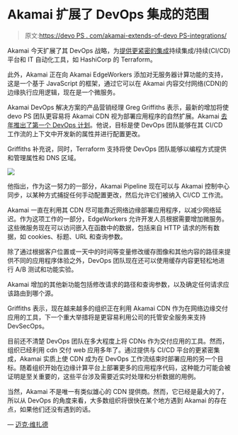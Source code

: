 # Akamai 扩展了 DevOps 集成的范围

> 原文:[https://devo PS . com/akamai-extends-of-devo PS-integrations/](https://devops.com/akamai-extends-scope-of-devops-integrations/)

Akamai 今天扩展了其 DevOps 战略，为[提供更紧密的集成](https://blogs.akamai.com/2020/03/akamai-delivers-fast-deployment-and-edge-computing-for-developers-with-march-2020-release.html)持续集成/持续(CI/CD)平台和 IT 自动化工具，如 HashiCorp 的 Terraform。

此外，Akamai 正在向 Akamai EdgeWorkers 添加对无服务器计算功能的支持，这是一个基于 JavaScript 的框架，通过它可以在 Akamai 内容交付网络(CDN)的边缘执行应用逻辑，现在是一个微服务。

Akamai DevOps 解决方案的产品营销经理 Greg Griffiths 表示，最新的增加将使 devo PS 团队更容易将 Akamai CDN 视为部署应用程序的自然扩展。Akamai [去年推出了第一个 DevOps 计划](https://devops.com/akamai-extends-scope-of-devops-reach/)。他说，目标是使 DevOps 团队能够在其 CI/CD 工作流的上下文中开发新的属性并进行配置更改。

Griffiths 补充说，同时，Terraform 支持将使 DevOps 团队能够以编程方式提供和管理属性和 DNS 区域。

![](../Images/ce8828d2b0c63b613f4082f67fbf7f1f.png)

他指出，作为这一努力的一部分，Akamai Pipeline 现在可以与 Akamai 控制中心同步，以某种方式捕捉任何手动配置更改，然后允许它们被纳入 CI/CD 工作流。

Akamai 一直在利用其 CDN 尽可能靠近网络边缘部署应用程序，以减少网络延迟。作为这项工作的一部分，EdgeWorkers 允许开发人员根据需要增加微服务。这些微服务现在可以访问嵌入在函数中的数据，包括来自 HTTP 请求的所有数据，如 cookies、标题、URL 和查询参数。

除了通过根据客户位置或一天中的时间等变量修改缓存图像和其他内容的路径来提供不同的应用程序体验之外，DevOps 团队现在还可以使用缓存内容更轻松地进行 A/B 测试和功能实验。

Akamai 增加的其他新功能包括修改请求的路径和查询参数，以及确定任何请求应该路由到哪个源。

Griffiths 表示，现在越来越多的组织正在利用 Akamai CDN 作为在网络边缘交付应用的工具，下一个重大举措将是更容易利用公司的托管安全服务来支持 DevSecOps。

目前还不清楚 DevOps 团队在多大程度上将 CDNs 作为交付应用的工具。然而，组织已经利用 cdn 交付 web 应用多年了。通过提供与 CI/CD 平台的更紧密集成，Akamai 实质上使 CDN 成为在 DevOps 工作流结束时部署应用的另一个目标。随着组织开始在边缘计算平台上部署更多的应用程序代码，这种能力可能会被证明是至关重要的，这些平台涉及需要近实时处理和分析数据的用例。

当然，Akamai 不是唯一有类似雄心的 CDN 提供商。然而，它已经是最大的了，所以从 DevOps 的角度来看，大多数组织将很快在某个地方遇到 Akamai 的存在点，如果他们还没有遇到的话。

— [迈克·维扎德](https://devops.com/author/mike-vizard/)
